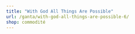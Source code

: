 ```yaml
---
title: "With God All Things Are Possible"
url: /ganta/with-god-all-things-are-possible-6/
shop: commodité
---
```

